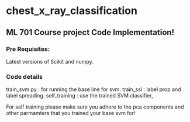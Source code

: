 # chest_x_ray_classification

## ML 701 Course project Code Implementation!

### Pre Requisites: 

Latest versions of Scikit and numpy. 

### Code details

train_svm.py : for running the base line for svm. 
train_ssl : label prop and label spreading. 
self_training : use the trained SVM classifier, 

For self training please make sure you adhere to the pca components and other parmamters that you trained your base svm for! 
